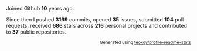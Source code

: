 Joined Github **10** years ago.

Since then I pushed **3169** commits, opened **35** issues, submitted **104** pull requests, received **686** stars across **216** personal projects and contributed to **37** public repositories.

<p align="right"><sub>Generated using <a href="https://github.com/marketplace/actions/profile-readme-stats">teoxoy/profile-readme-stats</a></sub></p>
